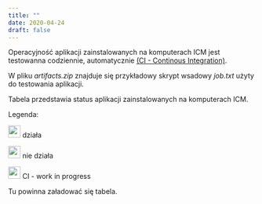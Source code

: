 ```yaml
---
title: ""
date: 2020-04-24
draft: false
---
```


Operacyjność aplikacji zainstalowanych na komputerach ICM jest testowanna codziennie, automatycznie
[(CI - Continous Integration)](https://en.wikipedia.org/wiki/Continuous_integration).

W pliku *artifacts.zip* znajduje się przykładowy skrypt wsadowy *job.txt* użyty do testowania aplikacji.  

Tabela przedstawia status aplikacji zainstalowanych na komputerach ICM.

Legenda:

<img src="../ci-icons/pass.jpg" width="25" height="25"/> działa

<img src="../ci-icons/fail.jpg" width="25" height="25"/> nie działa

<img src="../ci-icons/warning.jpg" width="25" height="25"/>  CI - work in progress


<script src="https://ajax.googleapis.com/ajax/libs/jquery/3.4.1/jquery.min.js"></script>
<script>
$(document).ready(function(){
    $("#content_to_load").load("https://raw.githubusercontent.com/icm-uw/hpc-docs/experimental/experimental/webpagefolder/bare_table.html");
});
</script>

<p id="content_to_load">Tu powinna załadować się tabela.</p>
